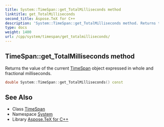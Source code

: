 ```yaml
---
title: System::TimeSpan::get_TotalMilliseconds method
linktitle: get_TotalMilliseconds
second_title: Aspose.TeX for C++
description: 'System::TimeSpan::get_TotalMilliseconds method. Returns the value of the current TimeSpan object expressed in whole and fractional milliseconds in C++.'
type: docs
weight: 1400
url: /cpp/system/timespan/get_totalmilliseconds/
---
```

## TimeSpan::get_TotalMilliseconds method


Returns the value of the current [TimeSpan](../) object expressed in whole and fractional milliseconds.

```cpp
double System::TimeSpan::get_TotalMilliseconds() const
```

## See Also

* Class [TimeSpan](../)
* Namespace [System](../../)
* Library [Aspose.TeX for C++](../../../)
